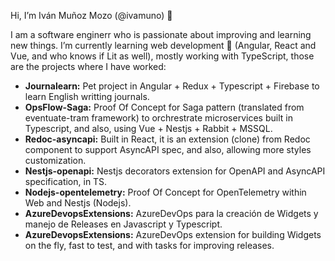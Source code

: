 Hi, I’m Iván Muñoz Mozo (@ivamuno) 👋

I am a software enginerr who is passionate about improving and learning new things.
I’m currently learning web development 👀 (Angular, React and Vue, and who knows if Lit as well), mostly working with TypeScript, those are the projects where I have worked:

+ **Journalearn:** Pet project in Angular + Redux + Typescript + Firebase to learn English writting journals.
+ **OpsFlow-Saga:** Proof Of Concept for Saga pattern (translated from eventuate-tram framework) to orchrestrate microservices built in Typescript, and also, using Vue + Nestjs + Rabbit + MSSQL.
+ **Redoc-asyncapi:** Built in React, it is an extension (clone) from Redoc component to support AsyncAPI spec, and also, allowing more styles customization.
+ **Nestjs-openapi:** Nestjs decorators extension for OpenAPI and AsyncAPI specification, in TS.
+ **Nodejs-opentelemetry:** Proof Of Concept for OpenTelemetry within Web and Nestjs (Nodejs).
+ **AzureDevopsExtensions:** AzureDevOps para la creación de Widgets y manejo de Releases en Javascript y Typescript.
+ **AzureDevopsExtensions:** AzureDevOps extension for building Widgets on the fly, fast to test, and with tasks for improving releases.

<!---
ivamuno/ivamuno is a ✨ special ✨ repository because its `README.md` (this file) appears on your GitHub profile.
You can click the Preview link to take a look at your changes.
--->
